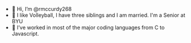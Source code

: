 - 👋 Hi, I’m @rmccurdy268
- 👀 I like Volleyball, I have three siblings and I am married. I'm a Senior at BYU
- 🌱 I’ve worked in most of the major coding languages from C to Javascript.

<!---
rmccurdy268/rmccurdy268 is a ✨ special ✨ repository because its `README.md` (this file) appears on your GitHub profile.
You can click the Preview link to take a look at your changes.
--->
